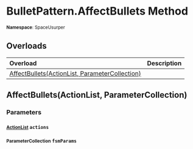 # BulletPattern.AffectBullets Method

<small>**Namespace**: SpaceUsurper</small>

## Overloads

<div markdown="1" class="member-table">

| Overload | Description |
| :------- | ----------- |
| [AffectBullets(ActionList, ParameterCollection)](#ActionList_ParameterCollection_) |  | 

</div>

## AffectBullets(ActionList, ParameterCollection)
### Parameters
#### <small>[ActionList](../ActionList.md)</small> `actions`

#### <small>ParameterCollection</small> `fsmParams`

